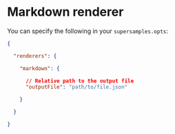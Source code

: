 # Markdown renderer

You can specify the following in your `supersamples.opts`:

```json
{

  "renderers": {

    "markdown": {

      // Relative path to the output file
      "outputFile": "path/to/file.json"

    }

  }

}
```
